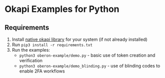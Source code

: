 # Okapi Examples for Python

## Requirements

1. Install [native okapi library](https://github.com/trinsic-id/okapi/pull/270) for your system (if not already installed)
2. Run `pip3 install -r requirements.txt`
3. Run the examples:
    - `python3 oberon-example/demo.py` - basic use of token creation and verification
    - `python3 oberon-example/demo_blinding.py` - use of blinding codes to enable 2FA workflows